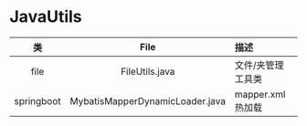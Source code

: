 # JavaUtils


| 类  | File | 描述  |
| :------------: | :------------: | :------------ |
| file  |  FileUtils.java |  文件/夹管理工具类 |
|  springboot | MybatisMapperDynamicLoader.java     | mapper.xml热加载  |

